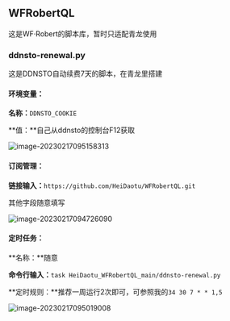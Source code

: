 ## WFRobertQL

这是WF·Robert的脚本库，暂时只适配青龙使用

### ddnsto-renewal.py

这是DDNSTO自动续费7天的脚本，在青龙里搭建

#### 环境变量：

**名称：**`DDNSTO_COOKIE`

**值：**自己从ddnsto的控制台F12获取

![image-20230217095158313](https://cdn.jsdelivr.net/gh/HeiDaotu/img-bucket/img/202302170953921.png)



#### 订阅管理：

**链接输入：**`https://github.com/HeiDaotu/WFRobertQL.git`

其他字段随意填写

![image-20230217094726090](https://cdn.jsdelivr.net/gh/HeiDaotu/img-bucket/img/202302170953031.png)

#### 定时任务：

**名称：**随意

**命令行输入：**`task HeiDaotu_WFRobertQL_main/ddnsto-renewal.py`

**定时规则：**推荐一周运行2次即可，可参照我的`34 30 7 * * 1,5 `

![image-20230217095019008](https://cdn.jsdelivr.net/gh/HeiDaotu/img-bucket/img/202302170953427.png)